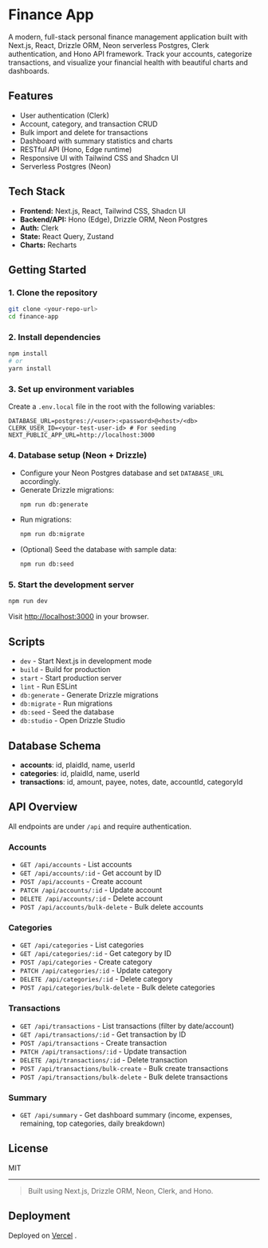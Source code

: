 # Finance App

A modern, full-stack personal finance management application built with Next.js, React, Drizzle ORM, Neon serverless Postgres, Clerk authentication, and Hono API framework. Track your accounts, categorize transactions, and visualize your financial health with beautiful charts and dashboards.

## Features
- User authentication (Clerk)
- Account, category, and transaction CRUD
- Bulk import and delete for transactions
- Dashboard with summary statistics and charts
- RESTful API (Hono, Edge runtime)
- Responsive UI with Tailwind CSS and Shadcn UI
- Serverless Postgres (Neon)

## Tech Stack
- **Frontend:** Next.js, React, Tailwind CSS, Shadcn UI
- **Backend/API:** Hono (Edge), Drizzle ORM, Neon Postgres
- **Auth:** Clerk
- **State:** React Query, Zustand
- **Charts:** Recharts

## Getting Started

### 1. Clone the repository
```bash
git clone <your-repo-url>
cd finance-app
```

### 2. Install dependencies
```bash
npm install
# or
yarn install
```

### 3. Set up environment variables
Create a `.env.local` file in the root with the following variables:
```env
DATABASE_URL=postgres://<user>:<password>@<host>/<db>
CLERK_USER_ID=<your-test-user-id> # For seeding
NEXT_PUBLIC_APP_URL=http://localhost:3000
```

### 4. Database setup (Neon + Drizzle)
- Configure your Neon Postgres database and set `DATABASE_URL` accordingly.
- Generate Drizzle migrations:
  ```bash
  npm run db:generate
  ```
- Run migrations:
  ```bash
  npm run db:migrate
  ```
- (Optional) Seed the database with sample data:
  ```bash
  npm run db:seed
  ```

### 5. Start the development server
```bash
npm run dev
```
Visit [http://localhost:3000](http://localhost:3000) in your browser.

## Scripts
- `dev` - Start Next.js in development mode
- `build` - Build for production
- `start` - Start production server
- `lint` - Run ESLint
- `db:generate` - Generate Drizzle migrations
- `db:migrate` - Run migrations
- `db:seed` - Seed the database
- `db:studio` - Open Drizzle Studio

## Database Schema
- **accounts**: id, plaidId, name, userId
- **categories**: id, plaidId, name, userId
- **transactions**: id, amount, payee, notes, date, accountId, categoryId

## API Overview
All endpoints are under `/api` and require authentication.

### Accounts
- `GET /api/accounts` - List accounts
- `GET /api/accounts/:id` - Get account by ID
- `POST /api/accounts` - Create account
- `PATCH /api/accounts/:id` - Update account
- `DELETE /api/accounts/:id` - Delete account
- `POST /api/accounts/bulk-delete` - Bulk delete accounts

### Categories
- `GET /api/categories` - List categories
- `GET /api/categories/:id` - Get category by ID
- `POST /api/categories` - Create category
- `PATCH /api/categories/:id` - Update category
- `DELETE /api/categories/:id` - Delete category
- `POST /api/categories/bulk-delete` - Bulk delete categories

### Transactions
- `GET /api/transactions` - List transactions (filter by date/account)
- `GET /api/transactions/:id` - Get transaction by ID
- `POST /api/transactions` - Create transaction
- `PATCH /api/transactions/:id` - Update transaction
- `DELETE /api/transactions/:id` - Delete transaction
- `POST /api/transactions/bulk-create` - Bulk create transactions
- `POST /api/transactions/bulk-delete` - Bulk delete transactions

### Summary
- `GET /api/summary` - Get dashboard summary (income, expenses, remaining, top categories, daily breakdown)

## License
MIT

---

> Built using Next.js, Drizzle ORM, Neon, Clerk, and Hono.

## Deployment

Deployed on [Vercel](https://finance-app-sigma-lovat.vercel.app) .
